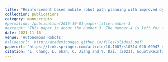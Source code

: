 ```yaml
---
title: "Reinforcement based mobile robot path planning with improved dynamic window approach in unknown environment"
collection: publications
category: manuscripts
#permalink: /publication/2015-10-01-paper-title-number-3
#excerpt: 'This paper is about the number 3. The number 4 is left for future work.'
date: 2021-11-16
venue: 'Autonomous Robots'
#slidesurl: 'http://academicpages.github.io/files/slides3.pdf'
paperurl: 'https://link.springer.com/article/10.1007/s10514-020-09947-4'
citation: 'L. Chang, L. Shan, C. Jiang and Y. Dai. (2021). &quot;Reinforcement based mobile robot path planning with improved dynamic window approach in unknown environment.&quot; <i>Autonomous Robots</i>. 45. pp 51-76.'
---
```

